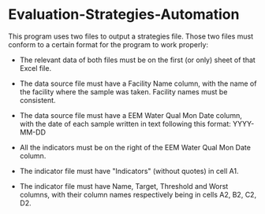 # Evaluation-Strategies-Automation

This program uses two files to output a strategies file. Those two files must conform to a certain format for the program to work properly:

* The relevant data of both files must be on the first (or only) sheet of that Excel file.
* The data source file must have a Facility Name column, with the name of the facility where the sample was taken. Facility names must be consistent.
* The data source file must have a EEM Water Qual Mon Date column, with the date of each sample written in text following this format: YYYY-MM-DD
* All the indicators must be on the right of the EEM Water Qual Mon Date column.

* The indicator file must have "Indicators" (without quotes) in cell A1.
* The indicator file must have Name, Target, Threshold and Worst columns, with their column names respectively being in cells A2, B2, C2, D2.